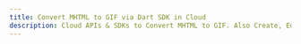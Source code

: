 ---title: Convert MHTML to GIF via Dart SDK in Clouddescription: Cloud APIs & SDKs to Convert MHTML to GIF. Also Create, Edit & Render Microsoft Word & OpenOffice documents in the Cloud.---